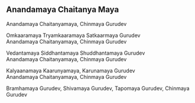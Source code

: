 ## Anandamaya Chaitanya Maya


Anandamaya Chaitanyamaya, Chinmaya Gurudev

Omkaaramaya Tryamkaaramaya Satkaarmaya Gurudev  
Anandamaya Chaitanyamaya, Chinmaya Gurudev

Vedantamaya Siddhantamaya Shuddhantamaya Gurudev  
Anandamaya Chaitanyamaya, Chinmaya Gurudev

Kalyaanamaya Kaarunyamaya, Karunamaya Gurudev  
Anandamaya Chaitanyamaya, Chinmaya Gurudev

Bramhamaya Gurudev, Shivamaya Gurudev, Tapomaya Gurudev, Chinmaya Gurudev

